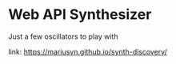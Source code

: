 # Web API Synthesizer

Just a few oscillators to play with

link: https://mariusvn.github.io/synth-discovery/
